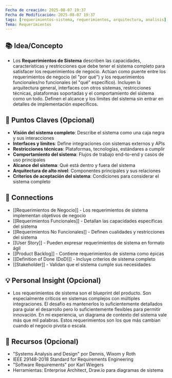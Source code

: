 ```yaml
---
Fecha de creación: 2025-08-07 19:37
Fecha de Modificación: 2025-08-07 19:37
tags: [requerimientos-sistema, requerimientos, arquitectura, analisis]
Tema: Requerimientos
---
```


## 📚 Idea/Concepto 
- Los **Requerimientos de Sistema** describen las capacidades, características y restricciones que debe tener el sistema completo para satisfacer los requerimientos de negocio. Actúan como puente entre los requerimientos de negocio (el "por qué") y los requerimientos funcionales/no funcionales (el "qué" específico). Incluyen la arquitectura general, interfaces con otros sistemas, restricciones técnicas, plataformas soportadas y el comportamiento del sistema como un todo. Definen el alcance y los límites del sistema sin entrar en detalles de implementación específicos.

## 📌 Puntos Claves (Opcional)
- **Visión del sistema completo**: Describe el sistema como una caja negra y sus interacciones
- **Interfaces y límites**: Define integraciones con sistemas externos y APIs
- **Restricciones técnicas**: Plataformas, tecnologías, estándares a cumplir
- **Comportamiento del sistema**: Flujos de trabajo end-to-end y casos de uso principales
- **Alcance del sistema**: Qué está dentro y fuera del sistema
- **Arquitectura de alto nivel**: Componentes principales y sus relaciones
- **Criterios de aceptación del sistema**: Condiciones para considerar el sistema completo

## 🔗 Connections
- [[Requerimientos de Negocio]] - Los requerimientos de sistema implementan objetivos de negocio
- [[Requerimientos Funcionales]] - Detallan las capacidades específicas del sistema
- [[Requerimientos No Funcionales]] - Definen cualidades y restricciones del sistema
- [[User Story]] - Pueden expresar requerimientos de sistema en formato ágil
- [[Product Backlog]] - Contiene requerimientos de sistema como épicas
- [[Definition of Done (DoD)]] - Incluye criterios de sistema completo
- [[Stakeholder]] - Validan que el sistema cumple sus necesidades

## 💡 Personal Insight (Opcional)
- Los requerimientos de sistema son el blueprint del producto. Son especialmente críticos en sistemas complejos con múltiples integraciones. El desafío es mantenerlos lo suficientemente detallados para guiar el desarrollo pero lo suficientemente flexibles para permitir innovación. En mi experiencia, un diagrama de contexto del sistema vale más que mil palabras. Estos requerimientos son los que más cambian cuando el negocio pivota o escala.

## 🧾 Recursos (Opcional)
- "Systems Analysis and Design" por Dennis, Wixom y Roth
- IEEE 29148-2018 Standard for Requirements Engineering
- "Software Requirements" por Karl Wiegers
- Herramientas: Enterprise Architect, Draw.io para diagramas de sistema
